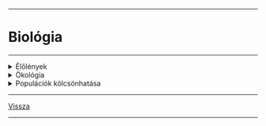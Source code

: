 <link rel='stylesheet' href='../../css/styles.css'/>

---

# Biológia

---

<details>
<summary>Élőlények</summary>

---

(BIO = élő)

### Élőlények:
mutatják az életjelenséget és az életkritériumokat.

Nyílt rendszer: a környezetével állandó kapcsolatban áll.
anyagot felvesz -lead

Élőlények csoprotjai:

1. Autotróf (önellátó):
   - képesek saját magukat ellátni
   - $CO^2$ + $H₂O$ =szerves molekulák =növény fejlődése
   - szükséges energia: fény
1. Heterotróf:
   - csak kész szerves anyagokat képes felhasználni, majd átalakítani
   - sejtjeit megújítja, vagy energiát nyer

Életjelenség: mozgás, táplálkozás, ingerlékenység, növekedés, fejlődés (önfejlesztés)

### Biokutatás

- módszerei:
   - megfigyelés
   - kísérlet: tudatos feltétel váltás okozása egy tényező megváltoztatása, kontroll
   - statisztika
   - modellezés
- eszközei:
   - mikroszkóp - több nagyító összessége
   - képalkotó eljárások: röntgen, ultrahang
   - komatográfiás eljárás (Az élet megjelenése a Földön)
- szerves anyag, csak szervesből vagy szerves általtud létrejönni
- reakciók:
   - fizikai
   - kémiai
   - biológiai
   - prebiológiai
- Miller kísérletek: ősóceán, gázok, villámlások kezdetleges szerves anyagok

---

</details>

<details>
<summary>Ökológia</summary>

---

Ökológia a biológia azon része, mely élőlény és környezeténke a kapcsolata.

| Szerveződési szintek |  |
| :-- | :-- |
|  |  |
| **Egyed alatti** | **Egyed feletti** |
| sejt->szövet->szerv->szervrendszer->szervezet | populáció->társulás->biom->bioszféra |

- **Faj**: külső és belső tulajdonságaik hasonlóak egymáshoz, egymással képesek szaporodni és utódaik is szaporító képesek.
- **Populáció**: tényleges szaporodási közösség egy helyen, térben és időben.
- **Társulás**: együtt élő populáció pl.: erdő
- **Biom**: társulások összessége, melyek az éghajlati övezetesség (zonalitás) miatt jön létre
- **Bioszféra**: összes élőlény

| Környezeti tényezők |  |
| :-- | :-- |
|  |  |
| Abiotikus - élettelen | Biotikus - élő |
| pl.: hőmérséklet, csapadék, fény | pl.: más élőlények |

Fény: növények -fotoszintézis

### Populációk

Tényleges szaporodási közösség.

| Tulajdonságok |  |
| :-- | :-- |
| Egyedszám | ![Egyedszám 001](../../images/egyedszam_001.jpg) |
| Ha kritikus, akkor kihalhat |  |

| Térbeli eloszlás |  |
| :-- | :-- |
| egyenletes (ritka) | ![Egyedszam 002](../../images/egyedszam_002.jpg) |
| véletlen | ![Egyedszam 003](../../images/egyedszam_003.jpg) |
| felhalmozódó | ![Egyedszam 004](../../images/egyedszam_004.jpg) |
| szigetszerű | ![Egyedszam 005](../../images/egyedszam_005.jpg) |

| Életkor, koreloszlás |  |
| :-- | :-- |
| ![Eletkor eloszlas 001](../../images/eletkor_eloszlas_001.jpg) |  |
|  |  |
| **Alakzatainak neve** |  |
| piramis alakú | ![Eletkor eloszlas 002](../../images/eletkor_eloszlas_002.jpg) |
| méhkas alakú | ![Eletkor eloszlas 003](../../images/eletkor_eloszlas_003.jpg) |
| urna alakú | ![Eletkor eloszlas 004](../../images/eletkor_eloszlas_004.jpg) |

| Populáció egyedszáma |  |
| :-- | :-- |
| ![populacio egyedszama 001](../../images/populacio_egyedszama_001.jpg) | ![populacio egyedszama 002](../../images/populacio_egyedszama_002.jpg)<br>Környezet eltartóképessége gátat szab |

---

</details>

<details>
<summary>Populációk kölcsönhatása</summary>

---

Hatások jelölése: +, -, 0
Összes jelölés: ++, +-, +0, --, 0-, 00

- ++ : együttélés, szimbiózis (pl.: pillangós virágú - bab; Nitrogén gyűjtő baktérium)

zuzmó kép

- +0 : Asztalközösség, kommenzalizmus
- +- : zsákmányszervezés, predáció
   - élősködés, parazitizmus
- -- : versengés
- 0- : anitbiózis
- 00 : neutralizmus

---

</details>

---

[Vissza](../../../README.md)

---
